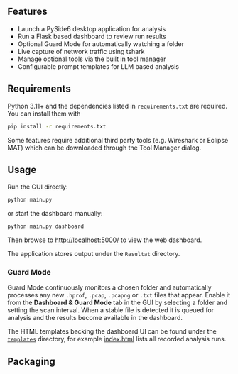 ## Features

- Launch a PySide6 desktop application for analysis
- Run a Flask based dashboard to review run results
- Optional Guard Mode for automatically watching a folder
- Live capture of network traffic using tshark
- Manage optional tools via the built in tool manager
- Configurable prompt templates for LLM based analysis

## Requirements

Python 3.11+ and the dependencies listed in `requirements.txt` are required. You can install them with

```bash
pip install -r requirements.txt
```

Some features require additional third party tools (e.g. Wireshark or Eclipse MAT) which can be downloaded through the Tool Manager dialog.

## Usage

Run the GUI directly:

```bash
python main.py
```

or start the dashboard manually:

```bash
python main.py dashboard
```

Then browse to [http://localhost:5000/](http://localhost:5000/) to view the web dashboard.

The application stores output under the `Resultat` directory.

### Guard Mode

Guard Mode continuously monitors a chosen folder and automatically processes any
new `.hprof`, `.pcap`, `.pcapng` or `.txt` files that appear. Enable it from the
**Dashboard & Guard Mode** tab in the GUI by selecting a folder and setting the
scan interval. When a stable file is detected it is queued for analysis and the
results become available in the dashboard.

The HTML templates backing the dashboard UI can be found under the
[`templates`](templates/) directory, for example
[index.html](templates/index.html) lists all recorded analysis runs.

## Packaging



